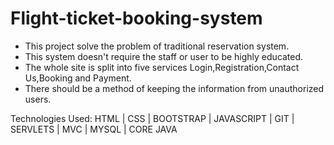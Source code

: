 # Flight-ticket-booking-system
* This project solve the problem of traditional reservation system.
* This system doesn't require the staff or user to be highly educated.
* The whole site is split into five services Login,Registration,Contact Us,Booking and Payment.
* There should be a method of keeping the information from unauthorized users.

Technologies Used: HTML | CSS | BOOTSTRAP | JAVASCRIPT | GIT | SERVLETS | MVC | MYSQL | CORE JAVA
